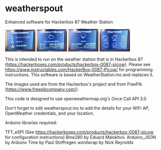# weatherspout
Enhanced software for Hackerbox 87 Weather Station

![pic1](/pics/pic1.jpg) ![pic2](/pics/pic2.jpg) ![pic3](/pics/pic3.jpg) ![pic4](/pics/pic4.jpg)

This is intended to run on the weather station that is in Hackerbox 87 (https://hackerboxes.com/products/hackerbox-0087-picow). Please see https://www.instructables.com/HackerBox-0087-Picow/ for programming instructions. This software is based on WeatherStation.ino and replaces it.

The images used are from the Hackerbox's project and from FreePik (https://www.freepikcompany.com/).

This code is designed to use openweathermap.org's Once Call API 3.0

Don't forget to edit weatherspout.ino to add the details for your WiFi AP, OpenWeather credentials, and your location.

Arduino libraries required:

TFT_eSPI (See https://hackerboxes.com/products/hackerbox-0087-picow for configuration instructions)
Bme280 by Eduard Malokhvii.
Arduino_JSON by Arduino
Time by Paul Stoffregen
wordwrap by Nick Reynolds
